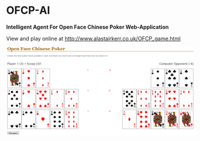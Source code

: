 # OFCP-AI
<b>Intelligent Agent For Open Face Chinese Poker Web-Application</b>

View and play online at http://www.alastairkerr.co.uk/OFCP_game.html

[![screenshot of game](https://raw.githubusercontent.com/AKerr94/OFCP-AI/master/Report/scoring%20example%202.png?token=AFcFgR7K06yPJUfXEwn6fubIiWV6WVCiks5VMXFmwA%3D%3D)](http://www.alastairkerr.co.uk/OFCP_game.html)
